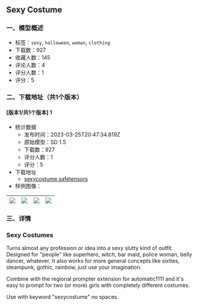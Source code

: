 ## Sexy Costume
### 一、模型概述

- 标签：`sexy`, `halloween`, `woman`, `clothing`
- 下载数：927
- 收藏人数：145
- 评论人数：4
- 评分人数：1
- 评分：5

### 二、下载地址（共1个版本）

#### [版本1/共1个版本] 1

- 统计数据
  - 发布时间：2023-03-25T20:47:34.819Z
  - 原始模型：SD 1.5
  - 下载数：927
  - 评分人数：1
  - 评分：5
- 下载地址
  - [sexycostume.safetensors](https://civitai.com/api/download/models/29117)
- 样例图像：

| <img src="https://image.civitai.com/xG1nkqKTMzGDvpLrqFT7WA/ea4a3266-059e-46f4-47ae-65982001e100/width=450/328794.jpeg" /> | <img src="https://image.civitai.com/xG1nkqKTMzGDvpLrqFT7WA/8c301b38-4d4f-47b3-28dc-b828f2e10500/width=450/328808.jpeg" /> | <img src="https://image.civitai.com/xG1nkqKTMzGDvpLrqFT7WA/60527f4e-5afc-4305-24f9-d168cbb1ec00/width=450/328807.jpeg" /> | <img src="https://image.civitai.com/xG1nkqKTMzGDvpLrqFT7WA/ccd8deef-ba01-4860-1f6a-6c32660d5400/width=450/328806.jpeg" /> |
| ---- | ---- | ---- | ---- |


### 三、详情
<h3>Sexy Costumes</h3><p>Turns almost any profession or idea into a sexy slutty kind of outfit. Designed for "people" like superhero, witch, bar maid, police woman, belly dancer, whatever. It also works for more general concepts like sixties, steampunk, gothic, rainbow, just use your imagination.</p><p>Combine with the regional prompter extension for automatic1111 and it's easy to prompt for two (or more) girls with completely different costumes.</p><p>Use with keyword "sexycostume" no spaces.</p>